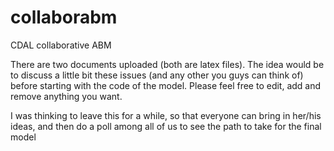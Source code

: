 # collaborabm
CDAL collaborative ABM

There are two documents uploaded (both are latex files). 
The idea would be to discuss a little bit these issues (and any other you guys can think of) before starting with the code of the model.
Please feel free to edit, add and remove anything you want.

I was thinking to leave this for a while, so that everyone can bring in her/his ideas, and then do a poll among all of us to see the path to take for the final model

